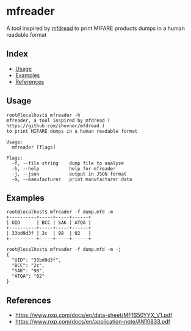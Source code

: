 # mfreader

A tool inspired by [mfdread](https://github.com/zhovner/mfdread) to print MIFARE products dumps in a human readable format

## Index

- [Usage](#usage)
- [Examples](#examples)
- [References](#references)

## Usage

```console
root@localhost$ mfreader -h
mfreader, a tool inspired by mfdread ( https://github.com/zhovner/mfdread )
to print MIFARE dumps in a human readable format

Usage:
  mfreader [flags]

Flags:
  -f, --file string    dump file to analyze
  -h, --help           help for mfreader
  -j, --json           output in JSON format
  -m, --manufacturer   print manufacturer data
```

## Examples

```console
root@localhost$ mfreader -f dump.mfd -m
+----------+-----+-----+------+
| UID      | BCC | SAK | ATQA |
+----------+-----+-----+------+
| 33bd9d3f | 2c  | 98  | 02   |
+----------+-----+-----+------+
```

```console
root@localhost$ mfreader -f dump.mfd -m -j
{
  "UID": "33bd9d3f",
  "BCC": "2c",
  "SAK": "98",
  "ATQA": "02"
}
```

## References

- https://www.nxp.com/docs/en/data-sheet/MF1S50YYX_V1.pdf
- https://www.nxp.com/docs/en/application-note/AN10833.pdf
